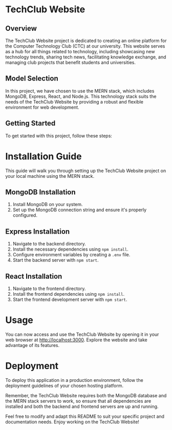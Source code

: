 # TechClub Website

## Overview

The TechClub Website project is dedicated to creating an online platform for the Computer Technology Club (CTC) at our university. This website serves as a hub for all things related to technology, including showcasing new technology trends, sharing tech news, facilitating knowledge exchange, and managing club projects that benefit students and universities.

## Model Selection

In this project, we have chosen to use the MERN stack, which includes MongoDB, Express, React, and Node.js. This technology stack suits the needs of the TechClub Website by providing a robust and flexible environment for web development.

## Getting Started

To get started with this project, follow these steps:

# Installation Guide

This guide will walk you through setting up the TechClub Website project on your local machine using the MERN stack.

## MongoDB Installation

1. Install MongoDB on your system.
2. Set up the MongoDB connection string and ensure it's properly configured.

## Express Installation

1. Navigate to the backend directory.
2. Install the necessary dependencies using `npm install`.
3. Configure environment variables by creating a `.env` file.
4. Start the backend server with `npm start`.

## React Installation

1. Navigate to the frontend directory.
2. Install the frontend dependencies using `npm install`.
3. Start the frontend development server with `npm start`.

# Usage

You can now access and use the TechClub Website by opening it in your web browser at [http://localhost:3000](http://localhost:3000). Explore the website and take advantage of its features.

# Deployment

To deploy this application in a production environment, follow the deployment guidelines of your chosen hosting platform.

Remember, the TechClub Website requires both the MongoDB database and the MERN stack servers to work, so ensure that all dependencies are installed and both the backend and frontend servers are up and running.

Feel free to modify and adapt this README to suit your specific project and documentation needs. Enjoy working on the TechClub Website!

